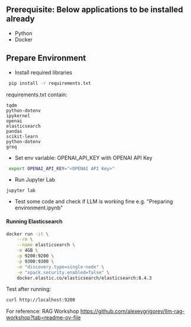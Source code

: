 ## Prerequisite: Below applications to be installed already
- Python
- Docker

## Prepare Environment

- Install required libraries
```bash
 pip install -r requirements.txt
```
requirements.txt contain:
```
tqdm
python-dotenv
ipykernel
openai
elasticsearch
pandas
scikit-learn
python-dotenv
groq
```

- Set env variable: OPENAI_API_KEY with OPENAI API Key
```bash
 export OPENAI_API_KEY="<OPENAI API Key>"
```

- Run Jupyter Lab
```
jupyter lab
```

- Test some code and check if LLM is working fine e.g. "Preparing environment.ipynb"

#### Running Elasticsearch
```bash
docker run -it \
    --rm \
    --name elasticsearch \
    -m 4GB \
    -p 9200:9200 \
    -p 9300:9300 \
    -e "discovery.type=single-node" \
    -e "xpack.security.enabled=false" \
    docker.elastic.co/elasticsearch/elasticsearch:8.4.3
```

Test after running:

```bash
curl http://localhost:9200
```

For reference: RAG Workshop https://github.com/alexeygrigorev/llm-rag-workshop?tab=readme-ov-file 